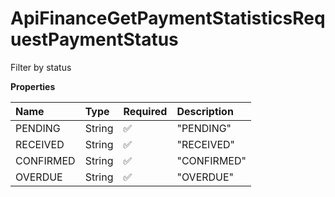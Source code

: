 # ApiFinanceGetPaymentStatisticsRequestPaymentStatus

Filter by status

**Properties**

| Name      | Type   | Required | Description |
| :-------- | :----- | :------- | :---------- |
| PENDING   | String | ✅       | "PENDING"   |
| RECEIVED  | String | ✅       | "RECEIVED"  |
| CONFIRMED | String | ✅       | "CONFIRMED" |
| OVERDUE   | String | ✅       | "OVERDUE"   |

<!-- This file was generated by liblab | https://liblab.com/ -->
